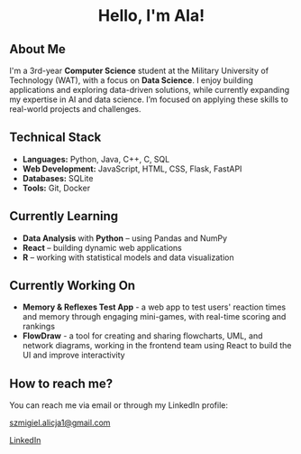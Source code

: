 <h1 align="center">Hello, I'm Ala!</h1>


## About Me
I'm a 3rd-year **Computer Science** student at the Military University of Technology (WAT), with a focus on **Data Science**.
I enjoy building applications and exploring data-driven solutions, while currently expanding my expertise in AI and data science. 
I’m focused on applying these skills to real-world projects and challenges.

## Technical Stack
- **Languages:** Python, Java, C++, C, SQL
- **Web Development:** JavaScript, HTML, CSS, Flask, FastAPI
- **Databases:** SQLite
- **Tools:** Git, Docker

## Currently Learning
- **Data Analysis** with **Python** – using Pandas and NumPy
- **React** – building dynamic web applications
- **R** – working with statistical models and data visualization

## Currently Working On 
- **Memory & Reflexes Test App** - a web app to test users' reaction times and memory through engaging mini-games, with real-time scoring and rankings
- **FlowDraw** - a tool for creating and sharing flowcharts, UML, and network diagrams, working in the frontend team using React to build the UI and improve interactivity

## How to reach me? 
You can reach me via email or through my LinkedIn profile:

[szmigiel.alicja1@gmail.com](szmigiel.alicja1@gmail.com)

[LinkedIn](https://www.linkedin.com/in/alicjaszmigiel/)
